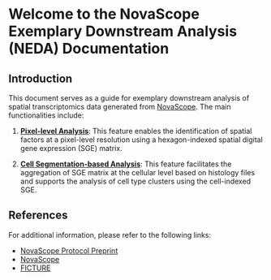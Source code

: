 # Welcome to the NovaScope Exemplary Downstream Analysis (NEDA) Documentation

## Introduction
This document serves as a guide for exemplary downstream analysis of spatial transcriptomics data generated from [NovaScope](https://github.com/seqscope/NovaScope/tree/main). The main functionalities include:

1) **[Pixel-level Analysis](./analysis/hex_idx/intro.md)**:
   This feature enables the identification of spatial factors at a pixel-level resolution using a hexagon-indexed spatial digital gene expression (SGE) matrix.

2) **[Cell Segmentation-based Analysis](./analysis/cell_idx/intro.md)**:
    This feature facilitates the aggregation of SGE matrix at the cellular level based on histology files and supports the analysis of cell type clusters using the cell-indexed SGE.

## References
For additional information, please refer to the following links:

* [NovaScope Protocol Preprint](https://www.biorxiv.org/content/10.1101/2024.03.29.587285v1)  
* [NovaScope](https://seqscope.github.io/NovaScope/)
* [FICTURE](https://github.com/seqscope/ficture)
